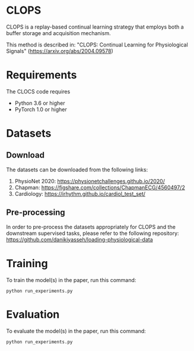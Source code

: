 # CLOPS

CLOPS is a replay-based continual learning strategy that employs both a buffer storage and acquisition mechanism. 

This method is described in: "CLOPS: Continual Learning for Physiological Signals" (https://arxiv.org/abs/2004.09578)

# Requirements

The CLOCS code requires

* Python 3.6 or higher
* PyTorch 1.0 or higher

# Datasets

## Download

The datasets can be downloaded from the following links:

1) PhysioNet 2020: https://physionetchallenges.github.io/2020/
2) Chapman: https://figshare.com/collections/ChapmanECG/4560497/2
3) Cardiology: https://irhythm.github.io/cardiol_test_set/

## Pre-processing

In order to pre-process the datasets appropriately for CLOPS and the downstream supervised tasks, please refer to the following repository: https://github.com/danikiyasseh/loading-physiological-data

# Training

To train the model(s) in the paper, run this command:

```
python run_experiments.py
```

# Evaluation

To evaluate the model(s) in the paper, run this command:

```
python run_experiments.py
```


